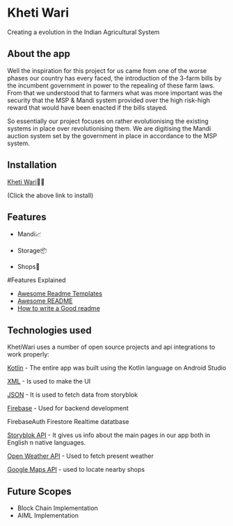
# Kheti Wari

Creating a evolution in the Indian Agricultural System


## About the app

Well the inspiration for this project for us came from one of the worse phases our country has every faced, the introduction of the 3-farm bills by the incumbent government in power to the repealing of these farm laws. 
From that we understood that to farmers what was more important was the security that the MSP & Mandi system provided over the high risk-high reward that would have been enacted if the bills stayed. 

So essentially our project focuses on rather evolutionising the existing systems in place over revolutionising them. 
We are digitising the Mandi auction system set by the government in place in accordance to the MSP system.



## Installation

[Kheti Wari]👨‍🌾

[Kheti Wari]: <uhnnn.com>

(Click the above link to install)
    
## Features

- Mandi📈 
 
- Storage📦

- Shops🛒



#Features Explained
 - [Awesome Readme Templates](https://awesomeopensource.com/project/elangosundar/awesome-README-templates)
 - [Awesome README](https://github.com/matiassingers/awesome-readme)
 - [How to write a Good readme](https://bulldogjob.com/news/449-how-to-write-a-good-readme-for-your-github-project)


## Technologies used

KhetiWari uses a number of open source projects and api integrations to work properly:

[Kotlin] - The entire app was built using the Kotlin language on Android Studio

[XML] - Is used to make the UI

[JSON] - It is used to fetch data from storyblok

[Firebase] - Used for backend development

FirebaseAuth Firestore Realtime datatbase

[Storyblok API] - It gives us info about the main pages in our app both in English n native languages.

[Open Weather API] - Used to fetch present weather

[Google Maps API] - used to locate nearby shops



[Kotlin]: <https://kotlinlang.org>

[XML]: <https://en.wikipedia.org/wiki/XML>
[JSON]: <https://www.json.org/json-en.html>
[Firebase]: <https://firebase.google.com>
[Storyblok API]: <https://www.storyblok.com>
[Open Weather API]: <https://openweathermap.org/api>
[Google Maps API]: <https://developers.google.com/maps>

## Future Scopes

- Block Chain Implementation
- AIML Implementation


 
